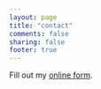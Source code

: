 ```yaml
---
layout: page
title: "contact"
comments: false
sharing: false
footer: true
---
```

<div id="wufoo-z7x3p3">
Fill out my <a href="http://misheska.wufoo.com/forms/z7x3p3">online form</a>.
</div>
<script type="text/javascript">var z7x3p3;(function(d, t) {
var s = d.createElement(t), options = {
'userName':'misheska', 
'formHash':'z7x3p3', 
'autoResize':true,
'height':'497',
'async':true,
'header':'show'};
s.src = ('https:' == d.location.protocol ? 'https://' : 'http://') + 'wufoo.com/scripts/embed/form.js';
s.onload = s.onreadystatechange = function() {
var rs = this.readyState; if (rs) if (rs != 'complete') if (rs != 'loaded') return;
try { z7x3p3 = new WufooForm();z7x3p3.initialize(options);z7x3p3.display(); } catch (e) {}};
var scr = d.getElementsByTagName(t)[0], par = scr.parentNode; par.insertBefore(s, scr);
})(document, 'script');</script>
